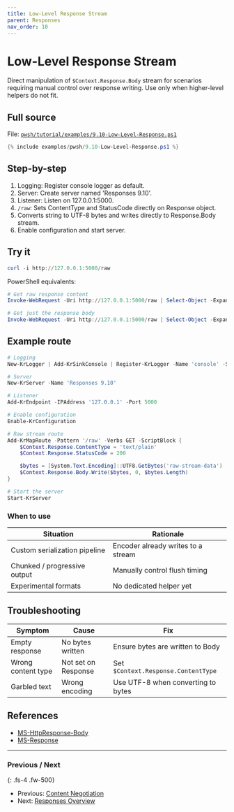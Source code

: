 ```yaml
---
title: Low-Level Response Stream
parent: Responses
nav_order: 10
---
```


# Low-Level Response Stream

Direct manipulation of `$Context.Response.Body` stream for scenarios requiring manual control over response writing.
Use only when higher-level helpers do not fit.

## Full source

File: [`pwsh/tutorial/examples/9.10-Low-Level-Response.ps1`][9.10-Low-Level-Response.ps1]

```powershell
{% include examples/pwsh/9.10-Low-Level-Response.ps1 %}
```

## Step-by-step

1. Logging: Register console logger as default.
2. Server: Create server named 'Responses 9.10'.
3. Listener: Listen on 127.0.0.1:5000.
4. `/raw`: Sets ContentType and StatusCode directly on Response object.
5. Converts string to UTF-8 bytes and writes directly to Response.Body stream.
6. Enable configuration and start server.

## Try it

```powershell
curl -i http://127.0.0.1:5000/raw
```

PowerShell equivalents:

```powershell
# Get raw response content
Invoke-WebRequest -Uri http://127.0.0.1:5000/raw | Select-Object -ExpandProperty RawContent

# Get just the response body
Invoke-WebRequest -Uri http://127.0.0.1:5000/raw | Select-Object -ExpandProperty Content
```

## Example route

```powershell
# Logging
New-KrLogger | Add-KrSinkConsole | Register-KrLogger -Name 'console' -SetAsDefault

# Server
New-KrServer -Name 'Responses 9.10'

# Listener
Add-KrEndpoint -IPAddress '127.0.0.1' -Port 5000

# Enable configuration
Enable-KrConfiguration

# Raw stream route
Add-KrMapRoute -Pattern '/raw' -Verbs GET -ScriptBlock {
    $Context.Response.ContentType = 'text/plain'
    $Context.Response.StatusCode = 200

    $bytes = [System.Text.Encoding]::UTF8.GetBytes('raw-stream-data')
    $Context.Response.Body.Write($bytes, 0, $bytes.Length)
}

# Start the server
Start-KrServer
```

### When to use

| Situation | Rationale |
|-----------|-----------|
| Custom serialization pipeline | Encoder already writes to a stream |
| Chunked / progressive output | Manually control flush timing |
| Experimental formats | No dedicated helper yet |

## Troubleshooting

| Symptom            | Cause                         | Fix                                  |
|--------------------|-------------------------------|--------------------------------------|
| Empty response     | No bytes written              | Ensure bytes are written to Body     |
| Wrong content type | Not set on Response           | Set `$Context.Response.ContentType`  |
| Garbled text       | Wrong encoding                | Use UTF-8 when converting to bytes   |

## References

- [MS-HttpResponse-Body][MS-HttpResponse-Body]
- [MS-Response][MS-Response]

---

### Previous / Next

{: .fs-4 .fw-500}

- Previous: [Content Negotiation][Prev]
- Next: [Responses Overview][Next]

[9.10-Low-Level-Response.ps1]: /pwsh/tutorial/examples/9.10-Low-Level-Response.ps1
[MS-HttpResponse-Body]: https://docs.microsoft.com/en-us/dotnet/api/microsoft.aspnetcore.http.httpresponse.body
[MS-Response]: https://docs.microsoft.com/en-us/aspnet/core/fundamentals/request-response
[Prev]: ./9.Content-Negotiation
[Next]: ./index
